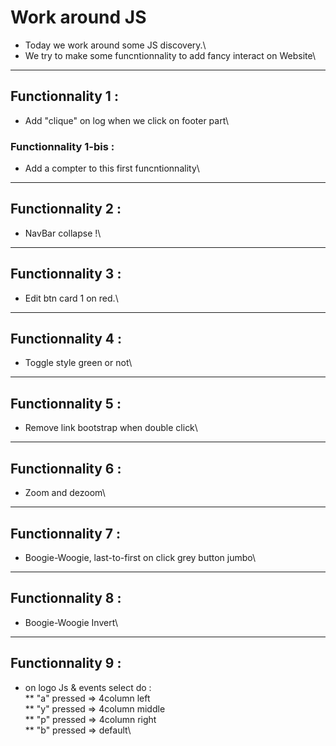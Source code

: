 # Work around JS

 - Today we work around some JS discovery.\
- We try to make some funcntionnality to add fancy interact on Website\
---
## Functionnality 1 :

- Add "clique" on log when we click on footer part\

### Functionnality 1-bis :

- Add a compter to this first funcntionnality\
---
## Functionnality 2 :

- NavBar collapse !\
---
## Functionnality 3 :

- Edit btn card 1 on red.\
---
## Functionnality 4 :

- Toggle style green or not\
---
## Functionnality 5 :

- Remove link bootstrap when double click\
---
## Functionnality 6 :

- Zoom and dezoom\
---
## Functionnality 7 :

- Boogie-Woogie, last-to-first on click grey button jumbo\
---
## Functionnality 8 :

- Boogie-Woogie Invert\
---
## Functionnality 9 :

- on logo Js & events select do :\
  ** "a" pressed => 4column left\
  ** "y" pressed => 4column middle\
  ** "p" pressed => 4column right\
  ** "b" pressed => default\
